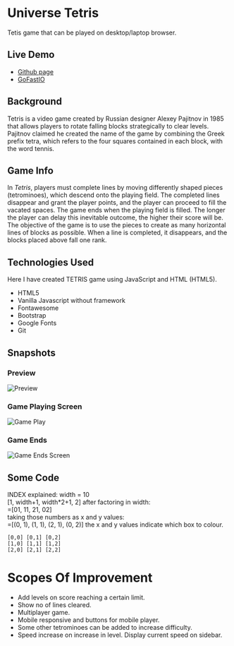 # Universe Tetris
Tetis game that can be played on desktop/laptop browser.

## Live Demo
- [Github page](https://devendra616.github.io/tetris-universe/)
- [GoFastIO](https://universe-tetris.imfast.io/) 

## Background
Tetris is a video game created by Russian designer Alexey Pajitnov in 1985 that allows players to rotate falling blocks strategically to clear levels. Pajitnov claimed he created the name of the game by combining the Greek prefix tetra, which refers to the four squares contained in each block, with the word tennis. 

## Game Info
In _Tetris_, players must complete lines by moving differently shaped pieces (tetrominoes), which descend onto the playing field. The completed lines disappear and grant the player points, and the player can proceed to fill the vacated spaces. The game ends when the playing field is filled. The longer the player can delay this inevitable outcome, the higher their score will be.
The objective of the game is to use the pieces to create as many horizontal lines of blocks as possible. When a line is completed, it disappears, and the blocks placed above fall one rank.

## Technologies Used
Here I have created TETRIS game using JavaScript and HTML (HTML5). 

 - HTML5
 - Vanilla Javascript without framework
 - Fontawesome
 - Bootstrap
 - Google Fonts
 - Git
 
## Snapshots

### Preview
![Preview](https://res.cloudinary.com/nmdc/video/upload/v1592723613/codepen/snapshot-gif.gif)

### Game Playing Screen
![Game Play](https://res.cloudinary.com/nmdc/image/upload/v1592723611/codepen/GamePlay_Screen.jpg)

### Game Ends
![Game Ends Screen](https://res.cloudinary.com/nmdc/image/upload/v1592723611/codepen/WhatsApp_Image_2020-06-19_at_1.50.33_AM.jpg)


## Some Code
 INDEX explained:
    width = 10    
    [1, width+1, width*2+1, 2] 
    after factoring in width:    
    =[01, 11, 21, 02]    
    taking those numbers as x and y values:    
    =[(0, 1), (1, 1), (2, 1), (0, 2)] 
     the x and y values indicate which box to colour.
       
    [0,0] [0,1] [0,2]    
    [1,0] [1,1] [1,2]    
    [2,0] [2,1] [2,2]

# Scopes Of Improvement
 - Add levels on score reaching a certain limit.
 - Show no of lines cleared.
 - Multiplayer game.
 - Mobile responsive and buttons for mobile player.
 - Some other tetrominoes can be added to increase difficulty.
 - Speed increase on increase in level. Display current speed on sidebar.